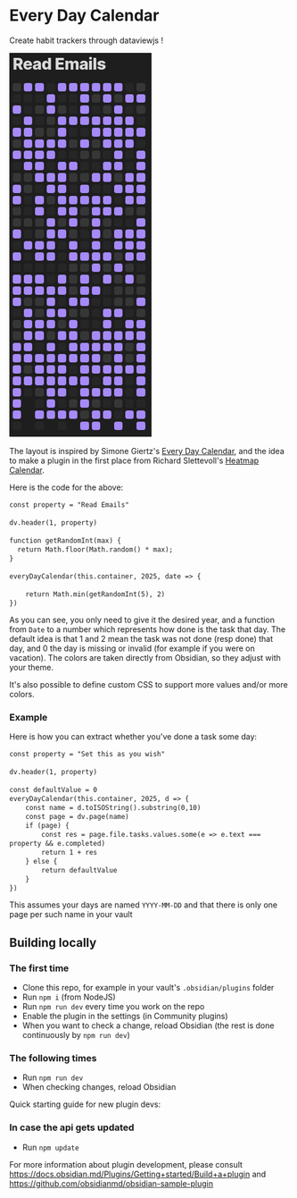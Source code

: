 # Every Day Calendar

Create habit trackers through dataviewjs !

![alt text](image.png)

The layout is inspired by Simone Giertz's [Every Day Calendar](https://yetch.store/en-eur/products/every-day-goal-calendar), and the idea to make a plugin in the first place from Richard Slettevoll's [Heatmap Calendar](https://github.com/Richardsl/heatmap-calendar-obsidian).

Here is the code for the above:

```dataviewjs
const property = "Read Emails"

dv.header(1, property)

function getRandomInt(max) {
  return Math.floor(Math.random() * max);
}

everyDayCalendar(this.container, 2025, date => {

	return Math.min(getRandomInt(5), 2)
})
```

As you can see, you only need to give it the desired year, and a function from `Date` to a number which represents how done is the task that day.
The default idea is that 1 and 2 mean the task was not done (resp done) that day, and 0 the day is missing or invalid (for example if you were on vacation).
The colors are taken directly from Obsidian, so they adjust with your theme.

It's also possible to define custom CSS to support more values and/or more colors. 

### Example

Here is how you can extract whether you've done a task some day:
```dataviewjs
const property = "Set this as you wish"

dv.header(1, property)

const defaultValue = 0
everyDayCalendar(this.container, 2025, d => {
	const name = d.toISOString().substring(0,10)
	const page = dv.page(name)
	if (page) {
		const res = page.file.tasks.values.some(e => e.text === property && e.completed)
		return 1 + res
	} else {
	    return defaultValue
	}
})
```
This assumes your days are named `YYYY-MM-DD` and that there is only one page per such name in your vault


## Building locally

### The first time

- Clone this repo, for example in your vault's `.obsidian/plugins` folder
- Run `npm i` (from NodeJS)
- Run `npm run dev` every time you work on the repo
- Enable the plugin in the settings (in Community plugins)
- When you want to check a change, reload Obsidian (the rest is done continuously by `npm run dev`)

### The following times

- Run `npm run dev`
- When checking changes, reload Obsidian

Quick starting guide for new plugin devs:

### In case the api gets updated 

- Run `npm update`

For more information about plugin development, please consult https://docs.obsidian.md/Plugins/Getting+started/Build+a+plugin and https://github.com/obsidianmd/obsidian-sample-plugin